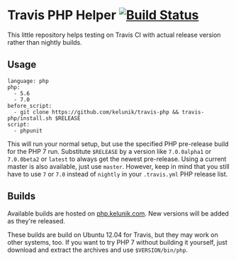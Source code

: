 # Travis PHP Helper [![Build Status](https://travis-ci.org/kelunik/travis-php.svg?branch=master)](https://travis-ci.org/kelunik/travis-php)

This little repository helps testing on Travis CI with actual release version rather than nightly builds.

## Usage

```
language: php
php:
  - 5.6
  - 7.0
before_script:
  - git clone https://github.com/kelunik/travis-php && travis-php/install.sh $RELEASE
script:
  - phpunit
```

This will run your normal setup, but use the specified PHP pre-release build for the PHP 7 run.
Substitute `$RELEASE` by a version like `7.0.0alpha1` or `7.0.0beta2` or `latest` to always get the newest pre-release. Using a current master is also available, just use `master`. However, keep in mind that you still have to use `7` or `7.0` instead of `nightly` in your `.travis.yml` PHP release list.

## Builds

Available builds are hosted on [php.kelunik.com](http://php.kelunik.com). New versions will be added as they're released.

These builds are build on Ubuntu 12.04 for Travis, but they may work on other systems, too. If you want to try PHP 7 without building it yourself, just download and extract the archives and use `$VERSION/bin/php`.
